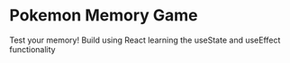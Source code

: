 # Pokemon Memory Game

Test your memory! Build using React learning the useState and useEffect functionality

